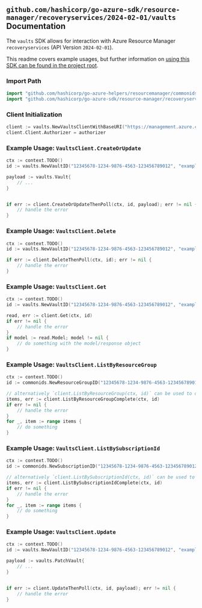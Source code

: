 
## `github.com/hashicorp/go-azure-sdk/resource-manager/recoveryservices/2024-02-01/vaults` Documentation

The `vaults` SDK allows for interaction with Azure Resource Manager `recoveryservices` (API Version `2024-02-01`).

This readme covers example usages, but further information on [using this SDK can be found in the project root](https://github.com/hashicorp/go-azure-sdk/tree/main/docs).

### Import Path

```go
import "github.com/hashicorp/go-azure-helpers/resourcemanager/commonids"
import "github.com/hashicorp/go-azure-sdk/resource-manager/recoveryservices/2024-02-01/vaults"
```


### Client Initialization

```go
client := vaults.NewVaultsClientWithBaseURI("https://management.azure.com")
client.Client.Authorizer = authorizer
```


### Example Usage: `VaultsClient.CreateOrUpdate`

```go
ctx := context.TODO()
id := vaults.NewVaultID("12345678-1234-9876-4563-123456789012", "example-resource-group", "vaultName")

payload := vaults.Vault{
	// ...
}


if err := client.CreateOrUpdateThenPoll(ctx, id, payload); err != nil {
	// handle the error
}
```


### Example Usage: `VaultsClient.Delete`

```go
ctx := context.TODO()
id := vaults.NewVaultID("12345678-1234-9876-4563-123456789012", "example-resource-group", "vaultName")

if err := client.DeleteThenPoll(ctx, id); err != nil {
	// handle the error
}
```


### Example Usage: `VaultsClient.Get`

```go
ctx := context.TODO()
id := vaults.NewVaultID("12345678-1234-9876-4563-123456789012", "example-resource-group", "vaultName")

read, err := client.Get(ctx, id)
if err != nil {
	// handle the error
}
if model := read.Model; model != nil {
	// do something with the model/response object
}
```


### Example Usage: `VaultsClient.ListByResourceGroup`

```go
ctx := context.TODO()
id := commonids.NewResourceGroupID("12345678-1234-9876-4563-123456789012", "example-resource-group")

// alternatively `client.ListByResourceGroup(ctx, id)` can be used to do batched pagination
items, err := client.ListByResourceGroupComplete(ctx, id)
if err != nil {
	// handle the error
}
for _, item := range items {
	// do something
}
```


### Example Usage: `VaultsClient.ListBySubscriptionId`

```go
ctx := context.TODO()
id := commonids.NewSubscriptionID("12345678-1234-9876-4563-123456789012")

// alternatively `client.ListBySubscriptionId(ctx, id)` can be used to do batched pagination
items, err := client.ListBySubscriptionIdComplete(ctx, id)
if err != nil {
	// handle the error
}
for _, item := range items {
	// do something
}
```


### Example Usage: `VaultsClient.Update`

```go
ctx := context.TODO()
id := vaults.NewVaultID("12345678-1234-9876-4563-123456789012", "example-resource-group", "vaultName")

payload := vaults.PatchVault{
	// ...
}


if err := client.UpdateThenPoll(ctx, id, payload); err != nil {
	// handle the error
}
```
